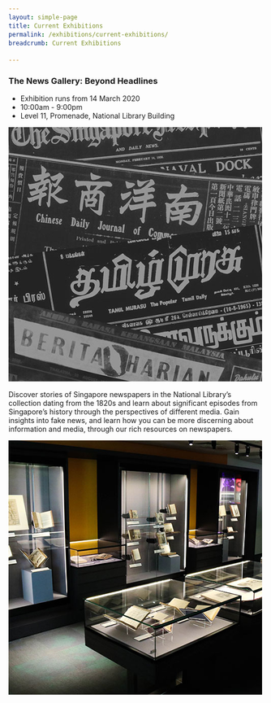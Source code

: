 ```yaml
---
layout: simple-page
title: Current Exhibitions
permalink: /exhibitions/current-exhibitions/
breadcrumb: Current Exhibitions

---
```


<div class="sgds-container">
	<div class="row is-multiline">
		<div class="col is-two-thirds is-narrow">
            <strong><h3>The News Gallery: Beyond Headlines</h3></strong>
            <ul>
                <li>Exhibition runs from 14 March 2020</li>
                <li>10:00am - 9:00pm</li>
                <li>Level 11, Promenade, National Library Building</li>
            </ul>
		</div>
		<div class="col">
			<a href="/exhibitions/current-exhibitions/newsgallery/"><img src="/images/event-images/newsgallery/news-gallery-thumbnail.jpg" alt="The News Gallery: Beyond Headlines"></a>   
        </div>
    </div>
    <div class="row">
        <div class="col is-full">
            <p>Discover stories of Singapore newspapers in the National Library’s collection dating from the 1820s and learn about significant episodes from Singapore’s history through the perspectives of different media. Gain insights into fake news, and learn how you can be more discerning about information and media, through our rich resources on newspapers.
            </p>
        </div>
    </div>
</div>
<div class="sgds-container">
    <div class="row is-multiline">
        <div class="col is-two-thirds">
            <a href="/exhibitions/current-exhibitions/the-rare-collection-gallery/"><img src="/images/event-images/rarecollection/the-rare-collection-gallery-thumbnail.jpg" alt="The Rare Collection Gallery"></a>
		</div>
    </div>
</div>



            
